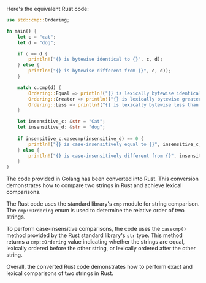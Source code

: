 Here's the equivalent Rust code:

```rust
use std::cmp::Ordering;

fn main() {
    let c = "cat";
    let d = "dog";

    if c == d {
        println!("{} is bytewise identical to {}", c, d);
    } else {
        println!("{} is bytewise different from {}", c, d));
    }

    match c.cmp(d) {
        Ordering::Equal => println!("{} is lexically bytewise identical to {}", c, d)),
        Ordering::Greater => println!("{} is lexically bytewise greater than {}", c, d)),
        Ordering::Less => println!("{} is lexically bytewise less than {}", c, d))
    }

    let insensitive_c: &str = "Cat";
    let insensitive_d: &str = "dog";
   
    if insensitive_c.casecmp(insensitive_d) == 0 {
        println!("{} is case-insensitively equal to {}", insensitive_c, insensitive_d));
    } else {
        println!("{} is case-insensitively different from {}", insensitive_c, insensitive_d));
    }
}
```
The code provided in Golang has been converted into Rust. This conversion demonstrates how to compare two strings in Rust and achieve lexical comparisons. 

The Rust code uses the standard library's `cmp` module for string comparison. The `cmp::Ordering` enum is used to determine the relative order of two strings.

To perform case-insensitive comparisons, the code uses the `casecmp()` method provided by the Rust standard library's `str` type. This method returns a `cmp::Ordering` value indicating whether the strings are equal, lexically ordered before the other string, or lexically ordered after the other string.

Overall, the converted Rust code demonstrates how to perform exact and lexical comparisons of two strings in Rust.
